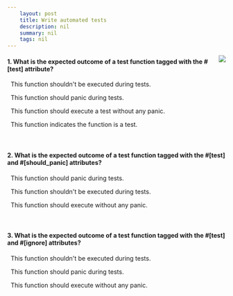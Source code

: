 ```yaml
---
    layout: post
    title: Write automated tests 
    description: nil
    summary: nil
    tags: nil
---
```



 <a target="_blank" href="https://docs.microsoft.com/en-us/learn/modules/rust-automated-tests/6-knowledge-check/"><i class="fas fa-external-link-alt"></i> </a>
 <img align="right" src="https://docs.microsoft.com/en-us/learn/achievements/rust-automated-tests.svg">
####  1. What is the expected outcome of a test function tagged with the #[test] attribute?


<i class='far fa-square'></i> &nbsp;&nbsp;This function shouldn't be executed during tests.

<i class='far fa-square'></i> &nbsp;&nbsp;This function should panic during tests.

<i class='fas fa-check-square' style='color: Dodgerblue;'></i> &nbsp;&nbsp;This function should execute a test without any panic.

<i class='far fa-square'></i> &nbsp;&nbsp;This function indicates the function is a test.
<br />
<br />
<br />

####  2. What is the expected outcome of a test function tagged with the #[test] and #[should_panic] attributes?


<i class='fas fa-check-square' style='color: Dodgerblue;'></i> &nbsp;&nbsp;This function should panic during tests.

<i class='far fa-square'></i> &nbsp;&nbsp;This function shouldn't be executed during tests.

<i class='far fa-square'></i> &nbsp;&nbsp;This function should execute without any panic.
<br />
<br />
<br />

####  3. What is the expected outcome of a test function tagged with the #[test] and #[ignore] attributes?


<i class='fas fa-check-square' style='color: Dodgerblue;'></i> &nbsp;&nbsp;This function shouldn't be executed during tests.

<i class='far fa-square'></i> &nbsp;&nbsp;This function should panic during tests.

<i class='far fa-square'></i> &nbsp;&nbsp;This function should execute without any panic.
<br />
<br />
<br />
